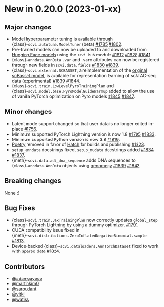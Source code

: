 # New in 0.20.0 (2023-01-xx)

## Major changes

-   Model hyperparameter tuning is available through {class}`~scvi.autotune.ModelTuner` (beta) [#1785] [#1802].
-   Pre-trained models can now be uploaded to and downloaded from [Hugging Face models] using the `scvi.hub` module [#1812] [#1828]
    [#1841].
-   {class}`~anndata.AnnData` `.var` and `.varm` attributes can now be registered through new fields in `scvi.data.fields`
    [#1830] [#1839].
-   {class}`~scvi.external.SCBASSET`, a reimplementation of the [original scBasset model], is available for representation
    learning of scATAC-seq data (experimental) [#1839] [#1844].
-   {class}`~scvi.train.LowLevelPyroTrainingPlan` and {class}`~scvi.model.base.PyroModelGuideWarmup` added to allow the
    use of vanilla PyTorch optimization on Pyro models [#1845] [#1847].

## Minor changes

-   Latent mode support changed so that user data is no longer edited in-place [#1756].
-   Minimum supported PyTorch Lightning version is now 1.8 [#1795] [#1833].
-   Minimum supported Python version is now 3.8 [#1819].
-   [Poetry] removed in favor of [Hatch] for builds and publishing [#1823].
-   `setup_anndata` docstrings fixed, `setup_mudata` docstrings added [#1834] [#1837].
-   {meth}`~scvi.data.add_dna_sequence` adds DNA sequences to {class}`~anndata.AnnData` objects using [genomepy] [#1839] [#1842].

## Breaking changes

None :)

## Bug Fixes

-   {class}`~scvi.train.JaxTrainingPlan` now correctly updates `global_step` through PyTorch Lightning by using a dummy
    optimizer. [#1791].
-   CUDA compatibility issue fixed in {meth}`~scvi.distributions.ZeroInflatedNegativeBinomial.sample` [#1813].
-   Device-backed {class}`~scvi.dataloaders.AnnTorchDataset` fixed to work with sparse data [#1824].

## Contributors

-   [@adamgayoso]
-   [@martinkim0]
-   [@saroudant]
-   [@vitkl]
-   [@watiss]

[#1756]: https://github.com/YosefLab/scvi-tools/pull/1756
[#1785]: https://github.com/YosefLab/scvi-tools/pull/1785
[#1791]: https://github.com/YosefLab/scvi-tools/pull/1791
[#1795]: https://github.com/YosefLab/scvi-tools/pull/1795
[#1802]: https://github.com/YosefLab/scvi-tools/pull/1802
[#1812]: https://github.com/YosefLab/scvi-tools/pull/1812
[#1813]: https://github.com/YosefLab/scvi-tools/pull/1813
[#1819]: https://github.com/YosefLab/scvi-tools/pull/1819
[#1823]: https://github.com/YosefLab/scvi-tools/pull/1823
[#1824]: https://github.com/YosefLab/scvi-tools/pull/1824
[#1828]: https://github.com/YosefLab/scvi-tools/pull/1828
[#1830]: https://github.com/YosefLab/scvi-tools/pull/1830
[#1833]: https://github.com/YosefLab/scvi-tools/pull/1833
[#1834]: https://github.com/YosefLab/scvi-tools/pull/1834
[#1837]: https://github.com/YosefLab/scvi-tools/pull/1837
[#1839]: https://github.com/YosefLab/scvi-tools/pull/1839
[#1839]: https://github.com/YosefLab/scvi-tools/pull/1839
[#1841]: https://github.com/YosefLab/scvi-tools/pull/1841
[#1842]: https://github.com/YosefLab/scvi-tools/pull/1842
[#1844]: https://github.com/YosefLab/scvi-tools/pull/1844
[#1845]: https://github.com/YosefLab/scvi-tools/pull/1845
[#1847]: https://github.com/YosefLab/scvi-tools/pull/1847
[@adamgayoso]: https://github.com/adamgayoso
[@martinkim0]: https://github.com/martinkim0
[@saroudant]: https://github.com/saroudant
[@vitkl]: https://github.com/vitkl
[@watiss]: https://github.com/watiss
[original scbasset model]: https://github.com/calico/scBasset
[poetry]: https://python-poetry.org/
[hatch]: https://hatch.pypa.io/latest/
[genomepy]: https://github.com/vanheeringen-lab/genomepy
[hugging face models]: https://huggingface.co/models
